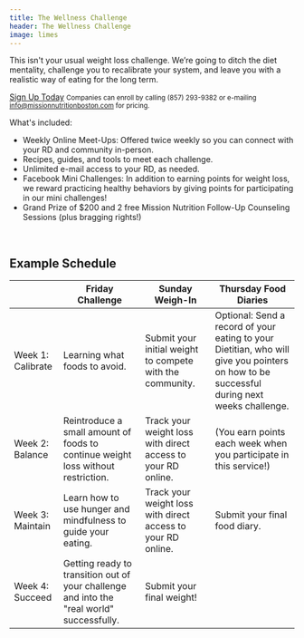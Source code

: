 ```yaml
---
title: The Wellness Challenge
header: The Wellness Challenge
image: limes
---
```


This isn't your usual weight loss challenge. We’re going to ditch the diet mentality, challenge you to recalibrate your system, and leave you with a realistic way of eating for the long term.

<p class="center">
  <a class="button" href="/howitworks/">Sign Up Today</a>
  <small>Companies can enroll by calling (857) 293-9382 or e-mailing <a href="mailto:info@missionnutritionboston.com">info@missionnutritionboston.com</a> for pricing.</small>
</p>

What's included:

* Weekly Online Meet-Ups: Offered twice weekly so you can connect with your RD and community in-person.
* Recipes, guides, and tools to meet each challenge.
* Unlimited e-mail access to your RD, as needed.
* Facebook Mini Challenges: In addition to earning points for weight loss, we reward practicing healthy behaviors by giving points for participating in our mini challenges!
* Grand Prize of $200 and 2 free Mission Nutrition Follow-Up Counseling Sessions (plus bragging rights!)

<br />

<h2 class="header">Example Schedule</h2>

<table class="full">
  <thead>
    <tr>
      <th></th>
      <th>Friday Challenge</th>
      <th>Sunday Weigh-In</th>
      <th>Thursday Food Diaries</th>
    </tr>
  </thead>
  <tbody>
    <tr>
      <td>Week 1: Calibrate</td>
      <td>Learning what foods to avoid.</td>
      <td>Submit your initial weight to compete with the community.</td>
      <td>Optional: Send a record of your eating to your Dietitian, who will give you pointers on how to be successful during next weeks challenge.</td>
    </tr>
    <tr>
      <td>Week 2: Balance</td>
      <td>Reintroduce a small amount of foods to continue weight loss without restriction.</td>
      <td>Track your weight loss with direct access to your RD online.</td>
      <td>(You earn points each week when you participate in this service!)</td>
    </tr>
    <tr>
      <td>Week 3: Maintain</td>
      <td>Learn how to use hunger and mindfulness to guide your eating.</td>
      <td>Track your weight loss with direct access to your RD online.</td>
      <td>Submit your final food diary.</td>
    </tr>
    <tr>
      <td>Week 4: Succeed</td>
      <td>Getting ready to transition out of your challenge and into the "real world" successfully.</td>
      <td>Submit your final weight!</td>
      <td></td>
    </tr>
  </tbody>
</table>
